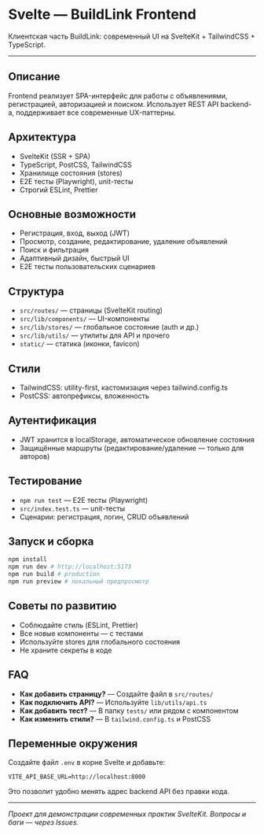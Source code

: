 # Svelte — BuildLink Frontend

Клиентская часть BuildLink: современный UI на SvelteKit + TailwindCSS + TypeScript.

---

## Описание

Frontend реализует SPA-интерфейс для работы с объявлениями, регистрацией, авторизацией и поиском. Использует REST API backend-а, поддерживает все современные UX-паттерны.

## Архитектура

- SvelteKit (SSR + SPA)
- TypeScript, PostCSS, TailwindCSS
- Хранилище состояния (stores)
- E2E тесты (Playwright), unit-тесты
- Строгий ESLint, Prettier

## Основные возможности

- Регистрация, вход, выход (JWT)
- Просмотр, создание, редактирование, удаление объявлений
- Поиск и фильтрация
- Адаптивный дизайн, быстрый UI
- E2E тесты пользовательских сценариев

## Структура

- `src/routes/` — страницы (SvelteKit routing)
- `src/lib/components/` — UI-компоненты
- `src/lib/stores/` — глобальное состояние (auth и др.)
- `src/lib/utils/` — утилиты для API и прочего
- `static/` — статика (иконки, favicon)

## Стили

- TailwindCSS: utility-first, кастомизация через tailwind.config.ts
- PostCSS: автопрефиксы, вложенность

## Аутентификация

- JWT хранится в localStorage, автоматическое обновление состояния
- Защищённые маршруты (редактирование/удаление — только для авторов)

## Тестирование

- `npm run test` — E2E тесты (Playwright)
- `src/index.test.ts` — unit-тесты
- Сценарии: регистрация, логин, CRUD объявлений

## Запуск и сборка

```bash
npm install
npm run dev # http://localhost:5173
npm run build # production
npm run preview # локальный предпросмотр
```

## Советы по развитию

- Соблюдайте стиль (ESLint, Prettier)
- Все новые компоненты — с тестами
- Используйте stores для глобального состояния
- Не храните секреты в коде

## FAQ

- **Как добавить страницу?** — Создайте файл в `src/routes/`
- **Как подключить API?** — Используйте `lib/utils/api.ts`
- **Как добавить тест?** — В папку `tests/` или рядом с компонентом
- **Как изменить стили?** — В `tailwind.config.ts` и PostCSS

## Переменные окружения

Создайте файл `.env` в корне Svelte и добавьте:

```
VITE_API_BASE_URL=http://localhost:8000
```

Это позволит удобно менять адрес backend API без правки кода.

---

_Проект для демонстрации современных практик SvelteKit. Вопросы и баги — через Issues._
